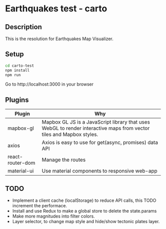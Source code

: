 # Earthquakes test - carto

## Description

This is the resolution for Earthquakes Map Visualizer.

## Setup 

```sh
cd carto-test
npm install
npm run
```
Go to http://localhost:3000 in your browser


## Plugins

| Plugin | Why |
| ------ | ------ |
| mapbox-gl | Mapbox GL JS is a JavaScript library that uses WebGL to render interactive maps from vector tiles and Mapbox styles. |
| axios | Axios is easy to use for get(async, promises) data API |
| react-router-dom | Manage the routes |
| material-ui | Use material components to responsive web-app |

## TODO

- Implement a client cache (localStorage) to reduce API calls, this TODO increment the performace.
- Install and use Redux to make a global store to delete the state.params
- Make more magnitudes into filter colors.
- Layer selector, to change map style and hide/show tectonic plates layer.

